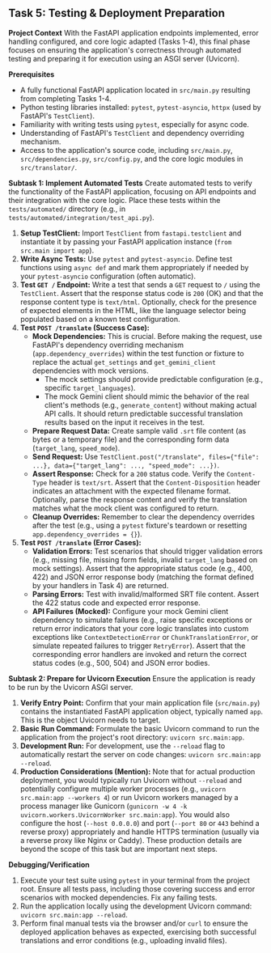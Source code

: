 ## Task 5: Testing & Deployment Preparation

**Project Context**
With the FastAPI application endpoints implemented, error handling configured, and core logic adapted (Tasks 1-4), this final phase focuses on ensuring the application's correctness through automated testing and preparing it for execution using an ASGI server (Uvicorn).

**Prerequisites**
*   A fully functional FastAPI application located in `src/main.py` resulting from completing Tasks 1-4.
*   Python testing libraries installed: `pytest`, `pytest-asyncio`, `httpx` (used by FastAPI's `TestClient`).
*   Familiarity with writing tests using `pytest`, especially for async code.
*   Understanding of FastAPI's `TestClient` and dependency overriding mechanism.
*   Access to the application's source code, including `src/main.py`, `src/dependencies.py`, `src/config.py`, and the core logic modules in `src/translator/`.

**Subtask 1: Implement Automated Tests**
Create automated tests to verify the functionality of the FastAPI application, focusing on API endpoints and their integration with the core logic. Place these tests within the `tests/automated/` directory (e.g., in `tests/automated/integration/test_api.py`).
1.  **Setup TestClient:** Import `TestClient` from `fastapi.testclient` and instantiate it by passing your FastAPI application instance (`from src.main import app`).
2.  **Write Async Tests:** Use `pytest` and `pytest-asyncio`. Define test functions using `async def` and mark them appropriately if needed by your `pytest-asyncio` configuration (often automatic).
3.  **Test `GET /` Endpoint:** Write a test that sends a `GET` request to `/` using the `TestClient`. Assert that the response status code is `200` (OK) and that the response content type is `text/html`. Optionally, check for the presence of expected elements in the HTML, like the language selector being populated based on a known test configuration.
4.  **Test `POST /translate` (Success Case):**
    *   **Mock Dependencies:** This is crucial. Before making the request, use FastAPI's dependency overriding mechanism (`app.dependency_overrides`) within the test function or fixture to replace the actual `get_settings` and `get_gemini_client` dependencies with mock versions.
        *   The mock settings should provide predictable configuration (e.g., specific `target_languages`).
        *   The mock Gemini client should mimic the behavior of the real client's methods (e.g., `generate_content`) without making actual API calls. It should return predictable successful translation results based on the input it receives in the test.
    *   **Prepare Request Data:** Create sample valid `.srt` file content (as bytes or a temporary file) and the corresponding form data (`target_lang`, `speed_mode`).
    *   **Send Request:** Use `TestClient.post("/translate", files={"file": ...}, data={"target_lang": ..., "speed_mode": ...})`.
    *   **Assert Response:** Check for a `200` status code. Verify the `Content-Type` header is `text/srt`. Assert that the `Content-Disposition` header indicates an attachment with the expected filename format. Optionally, parse the response content and verify the translation matches what the mock client was configured to return.
    *   **Cleanup Overrides:** Remember to clear the dependency overrides after the test (e.g., using a `pytest` fixture's teardown or resetting `app.dependency_overrides = {}`).
5.  **Test `POST /translate` (Error Cases):**
    *   **Validation Errors:** Test scenarios that should trigger validation errors (e.g., missing file, missing form fields, invalid `target_lang` based on mock settings). Assert that the appropriate status code (e.g., 400, 422) and JSON error response body (matching the format defined by your handlers in Task 4) are returned.
    *   **Parsing Errors:** Test with invalid/malformed SRT file content. Assert the 422 status code and expected error response.
    *   **API Failures (Mocked):** Configure your mock Gemini client dependency to simulate failures (e.g., raise specific exceptions or return error indicators that your core logic translates into custom exceptions like `ContextDetectionError` or `ChunkTranslationError`, or simulate repeated failures to trigger `RetryError`). Assert that the corresponding error handlers are invoked and return the correct status codes (e.g., 500, 504) and JSON error bodies.

**Subtask 2: Prepare for Uvicorn Execution**
Ensure the application is ready to be run by the Uvicorn ASGI server.
1.  **Verify Entry Point:** Confirm that your main application file (`src/main.py`) contains the instantiated FastAPI application object, typically named `app`. This is the object Uvicorn needs to target.
2.  **Basic Run Command:** Formulate the basic Uvicorn command to run the application from the project's root directory: `uvicorn src.main:app`.
3.  **Development Run:** For development, use the `--reload` flag to automatically restart the server on code changes: `uvicorn src.main:app --reload`.
4.  **Production Considerations (Mention):** Note that for actual production deployment, you would typically run Uvicorn without `--reload` and potentially configure multiple worker processes (e.g., `uvicorn src.main:app --workers 4`) or run Uvicorn workers managed by a process manager like Gunicorn (`gunicorn -w 4 -k uvicorn.workers.UvicornWorker src.main:app`). You would also configure the host (`--host 0.0.0.0`) and port (`--port 80` or `443` behind a reverse proxy) appropriately and handle HTTPS termination (usually via a reverse proxy like Nginx or Caddy). These production details are beyond the scope of this task but are important next steps.

**Debugging/Verification**
1.  Execute your test suite using `pytest` in your terminal from the project root. Ensure all tests pass, including those covering success and error scenarios with mocked dependencies. Fix any failing tests.
2.  Run the application locally using the development Uvicorn command: `uvicorn src.main:app --reload`.
3.  Perform final manual tests via the browser and/or `curl` to ensure the deployed application behaves as expected, exercising both successful translations and error conditions (e.g., uploading invalid files).